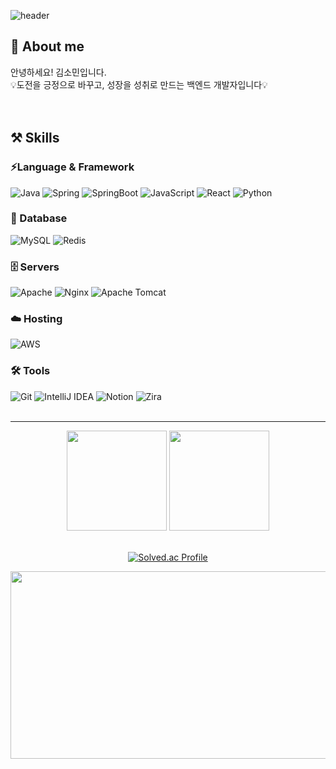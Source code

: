 ![header](https://capsule-render.vercel.app/api?type=waving&color=FFE199&height=200&section=header&text=SOMIN's%20GITHUB🐥&fontSize=50&fontColor=543A32&animation=fadeIn)

## 🙌 About me
안녕하세요! 김소민입니다.
<br />
💡도전을 긍정으로 바꾸고, 성장을 성취로 만드는 백엔드 개발자입니다💡
<br />
<br />
<br />
## ⚒️ Skills

### ⚡️Language & Framework
![Java](https://img.shields.io/badge/java-%23ED8B00.svg?style=for-the-badge&logo=openjdk&logoColor=white)
![Spring](https://img.shields.io/badge/spring-%236DB33F.svg?style=for-the-badge&logo=spring&logoColor=white)
![SpringBoot](https://img.shields.io/badge/spring&nbsp;boot-%236DB33F.svg?style=for-the-badge&logo=springboot&logoColor=white)
![JavaScript](https://img.shields.io/badge/javascript-%23323330.svg?style=for-the-badge&logo=javascript&logoColor=%23F7DF1E)
![React](https://img.shields.io/badge/react-%2320232a.svg?style=for-the-badge&logo=react&logoColor=%2361DAFB)
![Python](https://img.shields.io/badge/python-3670A0?style=for-the-badge&logo=python&logoColor=ffdd54)


### 💾 Database
![MySQL](https://img.shields.io/badge/mysql-4479A1.svg?style=for-the-badge&logo=mysql&logoColor=white)
![Redis](https://img.shields.io/badge/redis-%23DD0031.svg?style=for-the-badge&logo=redis&logoColor=white)

### 🗄️ Servers
![Apache](https://img.shields.io/badge/apache-%23D42029.svg?style=for-the-badge&logo=apache&logoColor=white)
![Nginx](https://img.shields.io/badge/nginx-%23009639.svg?style=for-the-badge&logo=nginx&logoColor=white)
![Apache Tomcat](https://img.shields.io/badge/apache%20tomcat-%23F8DC75.svg?style=for-the-badge&logo=apache-tomcat&logoColor=black)

### ☁️ Hosting
![AWS](https://img.shields.io/badge/AWS-%23FF9900.svg?style=for-the-badge&logo=amazon-aws&logoColor=white)

### 🛠 Tools
![Git](https://img.shields.io/badge/git-%23F05033.svg?style=for-the-badge&logo=git&logoColor=white)
![IntelliJ IDEA](https://img.shields.io/badge/IntelliJIDEA-000000.svg?style=for-the-badge&logo=intellij-idea&logoColor=white)
![Notion](https://img.shields.io/badge/Notion-%23000000.svg?style=for-the-badge&logo=notion&logoColor=white)
![Zira](https://img.shields.io/badge/Zira-%23000000.svg?style=for-the-badge&logo=zira&logoColor=white)
<br />
<br />
<hr />
<div align="center">
  <div>
      <img src="https://github-readme-stats.vercel.app/api?username=ss0ming&bg_color=180,00000000,00000000&title_color=fd9696&text_color=fd9696" height="160" /> 
      <img src="https://github-readme-stats.vercel.app/api/top-langs/?username=ss0ming&layout=compact&bg_color=180,00000000,00000000&title_color=fd9696&text_color=fd9696" height="160" />
  </div> 
  <br />
  
  [![Solved.ac Profile](http://mazassumnida.wtf/api/v2/generate_badge?boj=hee9920)](https://solved.ac/hee9920/)
  
  <a href="https://github.com/devxb/gitanimals">
      <img src="https://render.gitanimals.org/farms/ss0ming" width="1000" height="300"/>
  </a>
</div>
